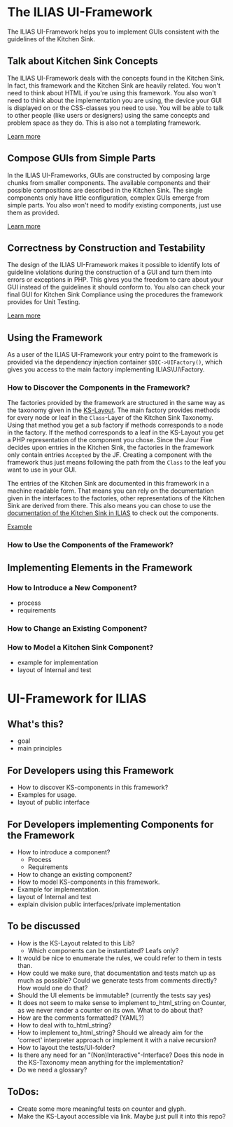 # The ILIAS UI-Framework

The ILIAS UI-Framework helps you to implement GUIs consistent with the guidelines
of the Kitchen Sink.


## Talk about Kitchen Sink Concepts

The ILIAS UI-Framework deals with the concepts found in the Kitchen Sink. In fact,
this framework and the Kitchen Sink are heavily related. You won't need to think
about HTML if you're using this framework. You also won't need to think about
the implementation you are using, the device your GUI is displayed on or the
CSS-classes you need to use. You will be able to talk to other people (like users
or designers) using the same concepts and problem space as they do. This is also
not a templating framework.

[Learn more](doku/talk_about_ks_concepts.md)

## Compose GUIs from Simple Parts

In the ILIAS UI-Frameworks, GUIs are constructed by composing large chunks from
smaller components. The available components and their possible compositions are
described in the Kitchen Sink. The single components only have little  configuration,
complex GUIs emerge from simple parts. You also won't need to modify existing
components, just use them as provided.

[Learn more](doku/composition.md)

## Correctness by Construction and Testability

The design of the ILIAS UI-Framework makes it possible to identify lots of
guideline violations during the construction of a GUI and turn them into errors
or exceptions in PHP. This gives you the freedom to care about your GUI instead
of the guidelines it should conform to. You also can check your final GUI for
Kitchen Sink Compliance using the procedures the framework provides for Unit
Testing.

[Learn more](doku/correctness.md)


## Using the Framework

As a user of the ILIAS UI-Framework your entry point to the framework is provided
via the dependency injection container `$DIC->UIFactory()`, which gives you
access to the main factory implementing ILIAS\UI\Factory.

### How to Discover the Components in the Framework?

The factories provided by the framework are structured in the same way as the
taxonomy given in the [KS-Layout](http://www.ilias.de/docu/goto_docu_wiki_wpage_3852_1357.html#ilPageTocA11).
The main factory provides methods for every node or leaf in the `Class`-Layer
of the Kitchen Sink Taxonomy. Using that method you get a sub factory if methods
corresponds to a node in the factory. If the method corresponds to a leaf in the
KS-Layout you get a PHP representation of the component you chose. Since the Jour
Fixe decides upon entries in the Kitchen Sink, the factories in the framework
only contain entries `Accepted` by the JF. Creating a component with the
framework thus just means following the path from the `Class` to the leaf you
want to use in your GUI.

The entries of the Kitchen Sink are documented in this framework in a machine
readable form. That means you can rely on the documentation given in the
interfaces to the factories, other representations of the Kitchen Sink are
derived from there. This also means you can chose to use the [documentation
of the Kitchen Sink in ILIAS](http://www.ilias.de/docu/goto_docu_wiki_wpage_4009_1357.html)
to check out the components.

[Example](doku/examples.md#discovery)

### How to Use the Components of the Framework?

## Implementing Elements in the Framework

### How to Introduce a New Component?

* process
* requirements

### How to Change an Existing Component?

### How to Model a Kitchen Sink Component?

* example for implementation
* layout of Internal and test



# UI-Framework for ILIAS

## What's this?

* goal
* main principles

## For Developers using this Framework

* How to discover KS-components in this framework?
* Examples for usage.
* layout of public interface

## For Developers implementing Components for the Framework

* How to introduce a component?
	* Process
	* Requirements
* How to change an existing component?
* How to model KS-components in this framework.
* Example for implementation.
* layout of Internal and test
* explain division public interfaces/private implementation

## To be discussed

* How is the KS-Layout related to this Lib?
	* Which components can be instantiated? Leafs only?
* It would be nice to enumerate the rules, we could refer to them in tests than.
* How could we make sure, that documentation and tests match up as much
  as possible? Could we generate tests from comments directly? How would one
  do that?
* Should the UI elements be immutable? (currently the tests say yes)
* It does not seem to make sense to implement to_html_string on Counter, as we
  never render a counter on its own. What to do about that?
* How are the comments formatted? (YAML?)
* How to deal with to_html_string?
* How to implement to_html_string? Should we already aim for the 'correct'
  interpreter approach or implement it with a naive recursion?
* How to layout the tests/UI-folder?
* Is there any need for an "(Non)Interactive"-Interface? Does this node in
  the KS-Taxonomy mean anything for the implementation?
* Do we need a glossary?

## ToDos:

* Create some more meaningful tests on counter and glyph.
* Make the KS-Layout accessible via link. Maybe just pull it into this repo?